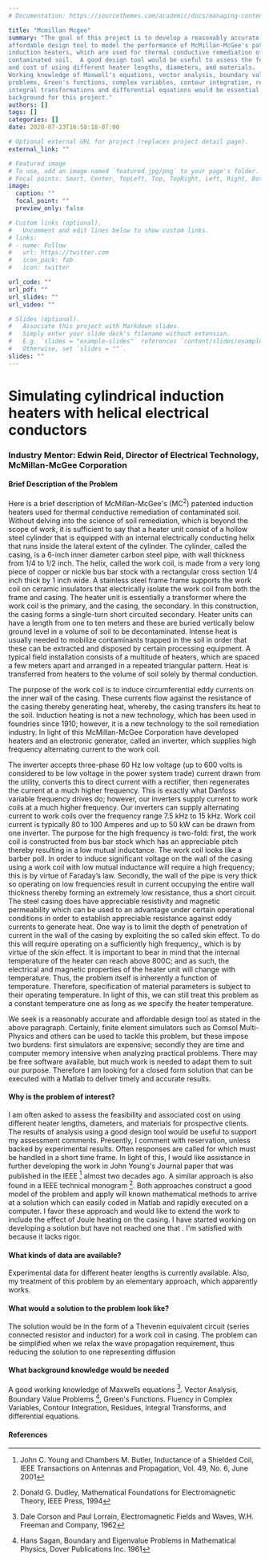 ```yaml
---
# Documentation: https://sourcethemes.com/academic/docs/managing-content/

title: "Mcmillan Mcgee"
summary: "The goal of this project is to develop a reasonably accurate and
affordable design tool to model the performance of McMillan-McGee's patented
induction heaters, which are used for thermal conductive remediation of
contaminated soil.  A good design tool would be useful to assess the feasibility
and cost of using different heater lengths, diameters, and materials. 
Working knowledge of Maxwell's equations, vector analysis, boundary value
problems, Green's functions, complex variables, contour integration, residues,
integral transformations and differential equations would be essential
background for this project."
authors: []
tags: []
categories: []
date: 2020-07-23T16:58:18-07:00

# Optional external URL for project (replaces project detail page).
external_link: ""

# Featured image
# To use, add an image named `featured.jpg/png` to your page's folder.
# Focal points: Smart, Center, TopLeft, Top, TopRight, Left, Right, BottomLeft, Bottom, BottomRight.
image:
  caption: ""
  focal_point: ""
  preview_only: false

# Custom links (optional).
#   Uncomment and edit lines below to show custom links.
# links:
# - name: Follow
#   url: https://twitter.com
#   icon_pack: fab
#   icon: twitter

url_code: ""
url_pdf: ""
url_slides: ""
url_video: ""

# Slides (optional).
#   Associate this project with Markdown slides.
#   Simply enter your slide deck's filename without extension.
#   E.g. `slides = "example-slides"` references `content/slides/example-slides.md`.
#   Otherwise, set `slides = ""`.
slides: ""
---
```



#  Simulating cylindrical induction heaters with helical electrical conductors

### Industry Mentor: Edwin Reid, Director of Electrical Technology, McMillan-McGee Corporation

#### Brief Description of the Problem

Here is a brief description of McMillan-McGee's (MC<sup>2</sup>) patented
induction heaters used for thermal conductive remediation of contaminated soil.
Without delving into the science of soil remediation, which is beyond the scope
of work, it is sufficient to say that a heater unit consist of a hollow steel
cylinder that is equipped with an internal electrically conducting helix that
runs inside the lateral extent of the cylinder.  The cylinder, called the
casing, is a 6-inch inner diameter carbon steel pipe, with wall thickness from
1/4 to 1/2 inch. The helix, called the work coil, is made from a very long piece
of copper or nickle bus bar stock with a rectangular cross section 1/4 inch
thick by 1 inch wide.  A stainless steel frame frame supports the work coil on
ceramic insulators that electrically isolate the work coil from both the frame
and casing.  The heater unit is essentially a transformer where the work coil is
the primary, and the casing, the secondary. In this construction, the casing
forms a single-turn short circuited secondary.  Heater units can have a length
from one to ten meters and these are buried vertically below ground level in a
volume of soil to be decontaminated.  Intense heat is usually needed to mobilize
contaminants trapped in the soil in order that these can be extracted and
disposed by certain processing equipment.  A typical field installation consists
of a multitude of heaters, which are spaced a few meters apart and arranged in a
repeated triangular pattern.  Heat is transferred from heaters to the volume of
soil solely by thermal conduction.

The purpose of the work coil is to induce circumferential eddy currents on the
inner wall of the casing.  These currents flow against the resistance of the
casing thereby generating heat, whereby, the casing transfers its heat  to the
soil.  Induction heating is not a new technology, which has been used in
foundries since 1910; however, it is a new technology to the soil remediation
industry.  In light of this McMillan-McGee Corporation have developed heaters
and an electronic generator, called an inverter, which supplies high frequency
alternating current to the work coil.

The inverter accepts three-phase 60 Hz low voltage (up to 600 volts is
considered to be low voltage in the power system trade) current drawn from the
utility, converts this to direct current with a rectifier, then regenerates the
current at a much higher frequency.  This is exactly what Danfoss variable
frequency drives do; however, our inverters supply current to work coils at a
much higher frequency.  Our inverters can supply alternating current to work
coils over the frequency range 7.5 kHz to 15 kHz.  Work coil current is
typically 80 to 100 Amperes and up to 50 kW can be drawn from one inverter.  The
purpose for the high frequency is two-fold: first, the work coil is constructed
from bus bar stock which has an appreciable pitch thereby resulting in a low
mutual inductance.  The work coil looks like a barber poll.  In order to induce
significant voltage on the wall of the casing using a work coil with low mutual
inductance will require a high frequency; this is by virtue of Faraday’s law.
Secondly, the wall of the pipe is very thick so operating on low frequencies
result in current occupying the entire wall thickness thereby forming an
extremely low resistance, thus a short circuit.  The steel casing does have
appreciable resistivity and magnetic permeability which can be used to an
advantage under certain operational conditions in order to establish appreciable
resistance against eddy currents to generate heat.  One way is to limit the
depth of penetration of current in the wall of the casing by exploiting the so
called skin effect.  To do this will require operating on a sufficiently high
frequency,, which is by virtue of the skin effect.  It is important to bear in
mind that the internal temperature of the heater can reach above 800C; and as
such, the electrical and magnetic properties of the heater unit will change with
temperature.  Thus, the problem itself is inherently a function of temperature.
Therefore, specification of material parameters is subject to their operating
temperature.  In light of this, we can still treat this problem as a constant
temperature one as long as we specify the heater temperature.

We seek is a reasonably accurate and affordable design tool as stated in the
above paragraph.  Certainly, finite element simulators such as Comsol
Multi-Physics and others can be used to tackle this problem, but these impose
two burdens: first simulators are expensive; secondly they are time and computer
memory intensive when analyzing practical problems.  There may be free software
available, but much work is needed to adapt them to suit our purpose.  Therefore
I am looking for a closed form solution that can be executed with a Matlab to
deliver timely and accurate results.

#### Why is the problem of interest?
I am often asked to assess the feasibility and associated cost on using
different heater lengths, diameters, and materials for prospective clients.  The
results of analysis using a good design tool would be useful to support my
assessment comments.  Presently, I comment with reservation, unless backed by
experimental results.  Often responses are called for which must be handled in a
short time frame.  In light of this, I would like assistance in further
developing the work in John Young's Journal paper that was published in the IEEE
[^1] almost two decades ago.  A similar approach is also found in a IEEE
technical monogram [^2]. Both approaches construct a good model of the problem
and apply will known mathematical methods to arrive at a solution which can
easily coded in Matlab and rapidly executed on a computer.     I favor these
approach and would like to extend the work to include the effect of Joule
heating on the casing.  I have started working on developing a solution but have
not reached one that .  I'm satisfied with because it lacks rigor.

#### What kinds of data are available?
Experimental data for different heater lengths is currently available.  Also, my
treatment of this problem by an elementary approach, which apparently works.

#### What would a solution to the problem look like?
The solution would be in the form of a Thevenin equivalent circuit (series
connected resistor and inductor) for a work coil in casing.  The problem can be
simplified when we relax the wave propagation requirement, thus reducing the
solution to one representing diffusion

#### What background knowledge would be needed
A good working knowledge of Maxwells equations [^3].  Vector Analysis, Boundary
Value Problems [^4], Green's Functions.  Fluency in Complex Variables, Contour
Integration,  Residues, Integral Transforms, and differential equations. 
 
#### References

[^1]: John C. Young and Chambers M. Butler, Inductance of a Shielded Coil, IEEE Transactions on Antennas and Propagation, Vol. 49, No. 6, June 2001
[^2]:  Donald G. Dudley, Mathematical Foundations for Electromagnetic Theory, IEEE Press,  1994
[^3]:  Dale Corson and Paul Lorrain, Electromagnetic Fields and Waves,  W.H. Freeman and Company, 1962
[^4]:  Hans Sagan, Boundary and Eigenvalue Problems in Mathematical Physics, Dover Publications Inc. 1961

